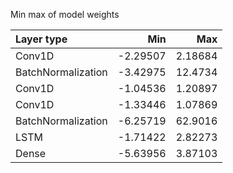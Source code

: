 Min max of model weights

| Layer type         |      Min |      Max |
|:-------------------|---------:|---------:|
| Conv1D             | -2.29507 |  2.18684 |
| BatchNormalization | -3.42975 | 12.4734  |
| Conv1D             | -1.04536 |  1.20897 |
| Conv1D             | -1.33446 |  1.07869 |
| BatchNormalization | -6.25719 | 62.9016  |
| LSTM               | -1.71422 |  2.82273 |
| Dense              | -5.63956 |  3.87103 |